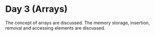 # Day 3 (Arrays)

The concept of arrays are discussed. The memory storage, insertion, removal and accessing elements are discussed. 
